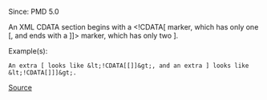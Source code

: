 Since: PMD 5.0

An XML CDATA section begins with a &lt;!CDATA[ marker, which has only one [, and ends with a ]]&gt; marker, which has only two ].

Example(s):
```
An extra [ looks like &lt;!CDATA[[]]&gt;, and an extra ] looks like &lt;!CDATA[]]]&gt;.
```

[Source](https://pmd.github.io/pmd-5.5.4/pmd-xml/rules/xml/basic.html#MistypedCDATASection)
